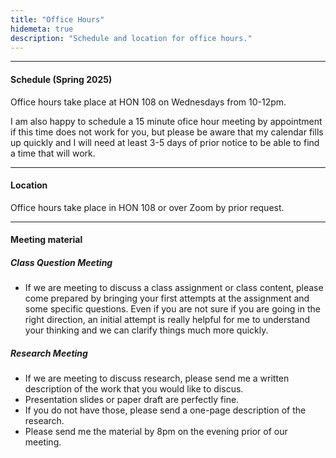 ```yaml
---
title: "Office Hours"
hidemeta: true
description: "Schedule and location for office hours."
---
```


--- 
#### Schedule (Spring 2025)

Office hours take place at HON 108 on Wednesdays from 10-12pm. 

I am also happy to schedule a 15 minute ofice hour meeting by appointment if this time does not work for you, but please be aware that my calendar fills up quickly and I will need at least 3-5 days of prior notice to be able to find a time that will work.  

---

#### Location

Office hours take place in HON 108 or over Zoom by prior request.

---

#### Meeting material


##### Class Question Meeting
+ If we are meeting to discuss a class assignment or class content, please come prepared by bringing your first attempts at the assignment and some specific questions. Even if you are not sure if you are going in the right direction, an initial attempt is really helpful for me to understand your thinking and we can clarify things much more quickly. 

##### Research Meeting
+ If we are meeting to discuss research, please send me a written description of the work that you would like to discus. 
+ Presentation slides or paper draft are perfectly fine. 
+ If you do not have those, please send a one-page description of the research. 
+ Please send me the material by 8pm on the evening prior of our meeting.
